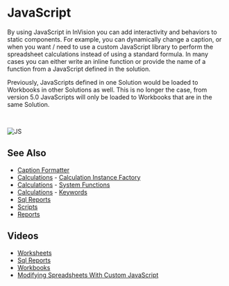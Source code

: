 # JavaScript 

By using JavaScript in InVision you can add interactivity and behaviors to static components. For example, you can dynamically change a caption, or when you want / need to use a custom JavaScript library to perform the spreadsheet calculations instead of using a standard formula. In many cases you can either write an inline function or provide the name of a function from a JavaScript defined in the solution.
<br/>

Previously, JavaScripts defined in one Solution would be loaded to Workbooks in other Solutions as well. This is no longer the case, from version 5.0 JavaScripts will only be loaded to Workbooks that are in the same Solution.

<br/>

![JS](https://profitbasedocs.blob.core.windows.net/images/js.png)
<br/>

## See Also

- [Caption Formatter](worksheets/columnproperties/captionformatter.md)
- [Calculations](worksheets/calculations.md) - [Calculation Instance Factory](worksheets/calculations/calcinstfactory.md)
- [Calculations](worksheets/calculations.md) - [System Functions](worksheets/calculations/sysfunc.md)
- [Calculations](worksheets/calculations.md) - [Keywords](worksheets/calculations/keywords.md)
- [Sql Reports](sqlreports.md)
- [Scripts](workbooks/components/script.md)
- [Reports](workbooks/components/reports.md)

## Videos

- [Worksheets](../videos/worksheet.md)
- [Sql Reports](../videos/sqlreports.md)
- [Workbooks](../videos/workbooks.md)
- [Modifying Spreadsheets With Custom JavaScript](https://profitbasedocs.blob.core.windows.net/videos/Workbook%20-%20Modifying%20Spreadsheets%20With%20Custom%20JS.mp4)
